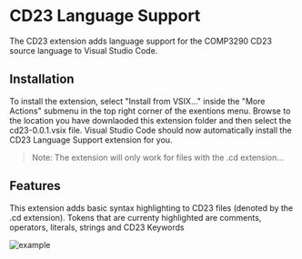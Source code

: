 # CD23 Language Support

The CD23 extension adds language support for the COMP3290 CD23 source language to Visual Studio Code.

## Installation
To install the extension, select "Install from VSIX..." inside the "More Actions" submenu in the top right corner of the exentions menu. Browse to the location you have downlaoded this extension folder and then select the cd23-0.0.1.vsix file. Visual Studio Code should now automatically install the CD23 Language Support extension for you.

> Note: The extension will only work for files with the .cd extension...

## Features

This extension adds basic syntax highlighting to CD23 files (denoted by the .cd extension). Tokens that are currenty highlighted are comments, operators, literals, strings and CD23 Keywords

![example](https://github.com/swiftwombat/swiftwombat/assets/61484083/ebcd6bda-8403-4aaa-a717-3bee95624e01)